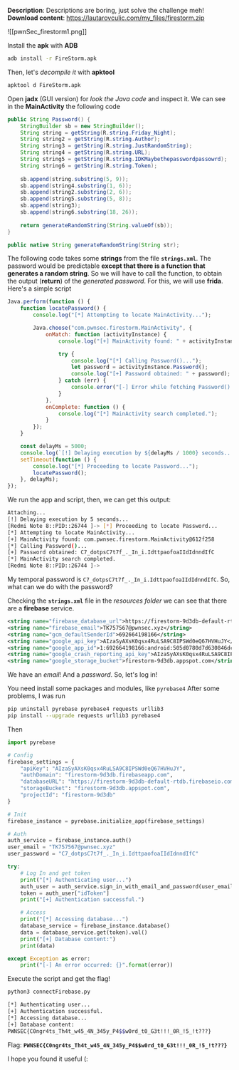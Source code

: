 **Description**: Descriptions are boring, just solve the challenge meh!
**Download content**: https://lautarovculic.com/my_files/firestorm.zip

![[pwnSec_firestorm1.png]]

Install the **apk** with **ADB**
```bash
adb install -r FireStorm.apk
```

Then, let's *decompile it* with **apktool**
```bash
apktool d FireStorm.apk
```

Open **jadx** (GUI version) for *look the Java code* and inspect it.
We can see in the **MainActivity** the following code
```java
public String Password() {
    StringBuilder sb = new StringBuilder();
    String string = getString(R.string.Friday_Night);
    String string2 = getString(R.string.Author);
    String string3 = getString(R.string.JustRandomString);
    String string4 = getString(R.string.URL);
    String string5 = getString(R.string.IDKMaybethepasswordpassowrd);
    String string6 = getString(R.string.Token);
    
    sb.append(string.substring(5, 9));
    sb.append(string4.substring(1, 6));
    sb.append(string2.substring(2, 6));
    sb.append(string5.substring(5, 8));
    sb.append(string3);
    sb.append(string6.substring(18, 26));
    
    return generateRandomString(String.valueOf(sb));
}

public native String generateRandomString(String str);
```

The following code takes some **strings** from the file **`strings.xml`**.
The password would be predictable **except that there is a function that generates a random string**.
So we will have to call the function, to obtain the output (**return**) of the *generated password*.
For this, we will use **frida**.
Here's a simple script
```javascript
Java.perform(function () {
    function locatePassword() {
        console.log("[*] Attempting to locate MainActivity...");

        Java.choose("com.pwnsec.firestorm.MainActivity", {
            onMatch: function (activityInstance) {
                console.log("[+] MainActivity found: " + activityInstance);

                try {
                    console.log("[*] Calling Password()...");
                    let password = activityInstance.Password();
                    console.log("[+] Password obtained: " + password);
                } catch (err) {
                    console.error("[-] Error while fetching Password(): " + err.message);
                }
            },
            onComplete: function () {
                console.log("[*] MainActivity search completed.");
            }
        });
    }

    const delayMs = 5000;
    console.log(`[!] Delaying execution by ${delayMs / 1000} seconds...`);
    setTimeout(function () {
        console.log("[*] Proceeding to locate Password...");
        locatePassword();
    }, delayMs);
});
```

We run the app and script, then, we can get this output:
```bash
Attaching...
[!] Delaying execution by 5 seconds...
[Redmi Note 8::PID::26744 ]-> [*] Proceeding to locate Password...
[*] Attempting to locate MainActivity...
[+] MainActivity found: com.pwnsec.firestorm.MainActivity@612f258
[*] Calling Password()...
[+] Password obtained: C7_dotpsC7t7f_._In_i.IdttpaofoaIIdIdnndIfC
[*] MainActivity search completed.
[Redmi Note 8::PID::26744 ]->
```

My temporal password is `C7_dotpsC7t7f_._In_i.IdttpaofoaIIdIdnndIfC`.
So, what can we do with the password?

Checking the **`strings.xml`** file in the *resources folder* we can see that there are a **firebase** service.
```XML
<string name="firebase_database_url">https://firestorm-9d3db-default-rtdb.firebaseio.com</string>
<string name="firebase_email">TK757567@pwnsec.xyz</string>
<string name="gcm_defaultSenderId">692664198166</string>
<string name="google_api_key">AIzaSyAXsK0qsx4RuLSA9C8IPSWd0eQ67HVHuJY</string>
<string name="google_app_id">1:692664198166:android:505d0780d7d630846dc137</string>
<string name="google_crash_reporting_api_key">AIzaSyAXsK0qsx4RuLSA9C8IPSWd0eQ67HVHuJY</string>
<string name="google_storage_bucket">firestorm-9d3db.appspot.com</string>
```

We have an *email*! And a *password*. So, let's log in!

You need install some packages and modules, like `pyrebase4`
After some problems, I was run
```bash
pip uninstall pyrebase pyrebase4 requests urllib3
pip install --upgrade requests urllib3 pyrebase4
```

Then
```python
import pyrebase

# Config
firebase_settings = {
    "apiKey": "AIzaSyAXsK0qsx4RuLSA9C8IPSWd0eQ67HVHuJY",
    "authDomain": "firestorm-9d3db.firebaseapp.com",
    "databaseURL": "https://firestorm-9d3db-default-rtdb.firebaseio.com",
    "storageBucket": "firestorm-9d3db.appspot.com",
    "projectId": "firestorm-9d3db"
}

# Init
firebase_instance = pyrebase.initialize_app(firebase_settings)

# Auth
auth_service = firebase_instance.auth()
user_email = "TK757567@pwnsec.xyz"
user_password = "C7_dotpsC7t7f_._In_i.IdttpaofoaIIdIdnndIfC"

try:
    # Log In and get token
    print("[*] Authenticating user...")
    auth_user = auth_service.sign_in_with_email_and_password(user_email, user_password)
    token = auth_user["idToken"]
    print("[+] Authentication successful.")

    # Access
    print("[*] Accessing database...")
    database_service = firebase_instance.database()
    data = database_service.get(token).val()
    print("[+] Database content:")
    print(data)

except Exception as error:
    print("[-] An error occurred: {}".format(error))
```

Execute the script and get the flag!
```bash
python3 connectFirebase.py

[*] Authenticating user...
[+] Authentication successful.
[*] Accessing database...
[+] Database content:
PWNSEC{C0ngr4ts_Th4t_w45_4N_345y_P4$$w0rd_t0_G3t!!!_0R_!5_!t???}
```

Flag: **`PWNSEC{C0ngr4ts_Th4t_w45_4N_345y_P4$$w0rd_t0_G3t!!!_0R_!5_!t???}`**

I hope you found it useful (: